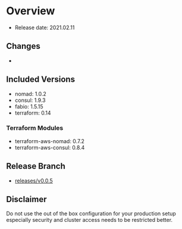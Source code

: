 # Overview

- Release date: 2021.02.11

## Changes

- 

## Included Versions

- nomad: 1.0.2
- consul: 1.9.3
- fabio: 1.5.15
- terraform: 0.14

### Terraform Modules

- terraform-aws-nomad: 0.7.2
- terraform-aws-consul: 0.8.4

## Release Branch

- [releases/v0.0.5](/blob/releases/v0.0.5/README.md)

## Disclaimer

Do not use the out of the box configuration for your production setup
especially security and cluster access needs to be restricted better.
